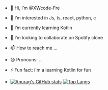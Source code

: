 - 👋 Hi, I’m @XWcode-Fre
- 👀 I’m interested in Js, ts, react, python, c
- 🌱 I’m currently learning Kotlin
- 💞️ I’m looking to collaborate on Spotify clone
- 📫 How to reach me ...
- 😄 Pronouns: ...
- ⚡ Fun fact: i'm a learning Kotlin for fun

- [![Anurag's GitHub stats](https://github-readme-stats.vercel.app/api?username=XWcode-FRE)](https://github.com/anuraghazra/github-readme-stats)
[![Top Langs](https://github-readme-stats.vercel.app/api/top-langs/?username=XWcode-Fre&layout=donut)](https://github.com/anuraghazra/github-readme-stats)
